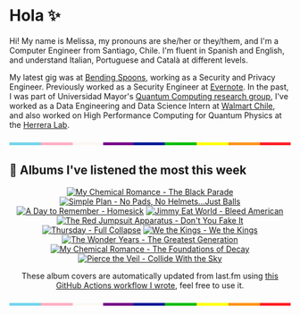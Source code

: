 # Hola ✨
Hi! My name is Melissa, my pronouns are she/her or they/them, and I'm a Computer Engineer from Santiago, Chile. I'm fluent in Spanish and English, and understand Italian, Portuguese and Català at different levels.

My latest gig was at [Bending Spoons](https://bendingspoons.com/), working as a Security and Privacy Engineer. Previously worked as a Security Engineer at [Evernote](https://evernote.com/). In the past, I was part of Universidad Mayor's [Quantum Computing research group](https://www.diariomayor.cl/ciencia-um/docentes-y-estudiantes-crean-el-primer-grupo-de-computacion-cuantica-u-mayor.html), I've worked as a Data Engineering and Data Science Intern at [Walmart Chile](https://github.com/walmartdigital/), and also worked on High Performance Computing for Quantum Physics at the [Herrera Lab](http://fherreralab.com/).

<img src="hr.png" width="100%" height="5px">

## 🎵 Albums I've listened the most this week
<!-- lastfm -->
<p align="center"><a href="https://www.last.fm/music/My+Chemical+Romance/The+Black+Parade"><img src="https://lastfm.freetls.fastly.net/i/u/64s/7675defb2787ce67cd030081eb8ff77c.png" title="My Chemical Romance - The Black Parade"></a> <a href="https://www.last.fm/music/Simple+Plan/No+Pads,+No+Helmets...Just+Balls"><img src="https://lastfm.freetls.fastly.net/i/u/64s/b95f7b7b3849441a88cbcbe6f408db88.png" title="Simple Plan - No Pads, No Helmets...Just Balls"></a> <a href="https://www.last.fm/music/A+Day+to+Remember/Homesick"><img src="https://lastfm.freetls.fastly.net/i/u/64s/ee2c1861c992445fa15e43b4af6db55e.png" title="A Day to Remember - Homesick"></a> <a href="https://www.last.fm/music/Jimmy+Eat+World/Bleed+American"><img src="https://lastfm.freetls.fastly.net/i/u/64s/5f6bed4795106f6a5ace9295accf4493.jpg" title="Jimmy Eat World - Bleed American"></a> <a href="https://www.last.fm/music/The+Red+Jumpsuit+Apparatus/Don%27t+You+Fake+It"><img src="https://lastfm.freetls.fastly.net/i/u/64s/82698b70482fa952b5c83acea2595285.jpg" title="The Red Jumpsuit Apparatus - Don't You Fake It"></a> <a href="https://www.last.fm/music/Thursday/Full+Collapse"><img src="https://lastfm.freetls.fastly.net/i/u/64s/79e84c0c10c79a1a25859919e351028d.jpg" title="Thursday - Full Collapse"></a> <a href="https://www.last.fm/music/We+the+Kings/We+the+Kings"><img src="https://lastfm.freetls.fastly.net/i/u/64s/8307ba3b2c774c0d927fd558906866c0.png" title="We the Kings - We the Kings"></a> <a href="https://www.last.fm/music/The+Wonder+Years/The+Greatest+Generation"><img src="https://lastfm.freetls.fastly.net/i/u/64s/c0d7e865f2f4470682c177d57266864d.jpg" title="The Wonder Years - The Greatest Generation"></a> <a href="https://www.last.fm/music/My+Chemical+Romance/The+Foundations+of+Decay"><img src="https://lastfm.freetls.fastly.net/i/u/64s/55e0eb295310209bd9b9271092460187.jpg" title="My Chemical Romance - The Foundations of Decay"></a> <a href="https://www.last.fm/music/Pierce+the+Veil/Collide+With+the+Sky"><img src="https://lastfm.freetls.fastly.net/i/u/64s/557643a8faaa35768cb6088f576fed30.jpg" title="Pierce the Veil - Collide With the Sky"></a> </p>

<p align="center">These album covers are automatically updated from last.fm using <a href="https://github.com/marketplace/actions/lastfm-to-markdown">this GitHub Actions workflow I wrote</a>, feel free to use it.</p>

<img src="hr.png" width="100%" height="5px">
